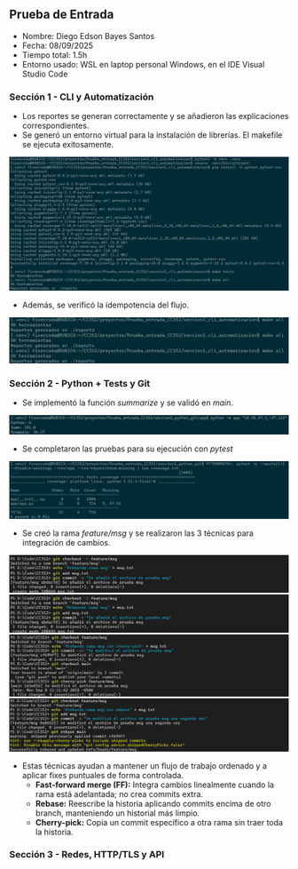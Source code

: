 ## Prueba de Entrada

-   Nombre: Diego Edson Bayes Santos
-   Fecha: 08/09/2025
-   Tiempo total: 1.5h
-   Entorno usado: WSL en laptop personal Windows, en el IDE Visual Studio Code

### Sección 1 - CLI y Automatización

-   Los reportes se generan correctamente y se añadieron las explicaciones correspondientes.
-   Se generó un entorno virtual para la instalación de librerías. El makefile se ejecuta exitosamente.

![Make all](./imagenes/makefile-all.png)

-   Además, se verificó la idempotencia del flujo.

![Make Idempotencia](./imagenes/makefile-idempotencia.png)

### Sección 2 - Python + Tests y Git

-   Se implementó la función _summarize_ y se validó en _main_.

![Ejecución App](./imagenes/app-ejecucion.png)

-   Se completaron las pruebas para su ejecución con _pytest_

![Ejecución Tests](./imagenes/tests-ejecucion.png)

-   Se creó la rama _feature/msg_ y se realizaron las 3 técnicas para integración de cambios.

![Creación Rama](./imagenes/git-inicial.png)
![FF Merge](./imagenes/git-inicial.png)
![Cherry Pick](./imagenes/git-cherry-pick.png)
![Rebase](./imagenes/git-rebase.png)

-   Estas técnicas ayudan a mantener un flujo de trabajo ordenado y a aplicar fixes puntuales de forma controlada.
    -   **Fast-forward merge (FF):** Integra cambios linealmente cuando la rama está adelantada; no crea commits extra.
    -   **Rebase:** Reescribe la historia aplicando commits encima de otro branch, manteniendo un historial más limpio.
    -   **Cherry-pick:** Copia un commit específico a otra rama sin traer toda la historia.

### Sección 3 - Redes, HTTP/TLS y API
